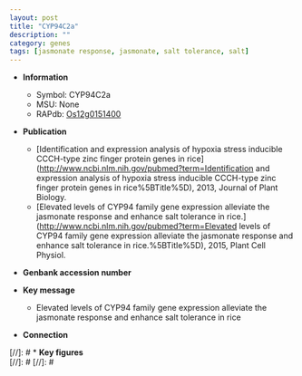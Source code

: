 ```yaml
---
layout: post
title: "CYP94C2a"
description: ""
category: genes
tags: [jasmonate response, jasmonate, salt tolerance, salt]
---
```


* **Information**  
    + Symbol: CYP94C2a  
    + MSU: None  
    + RAPdb: [Os12g0151400](http://rapdb.dna.affrc.go.jp/viewer/gbrowse_details/irgsp1?name=Os12g0151400)  

* **Publication**  
    + [Identification and expression analysis of hypoxia stress inducible CCCH-type zinc finger protein genes in rice](http://www.ncbi.nlm.nih.gov/pubmed?term=Identification and expression analysis of hypoxia stress inducible CCCH-type zinc finger protein genes in rice%5BTitle%5D), 2013, Journal of Plant Biology.
    + [Elevated levels of CYP94 family gene expression alleviate the jasmonate response and enhance salt tolerance in rice.](http://www.ncbi.nlm.nih.gov/pubmed?term=Elevated levels of CYP94 family gene expression alleviate the jasmonate response and enhance salt tolerance in rice.%5BTitle%5D), 2015, Plant Cell Physiol.

* **Genbank accession number**  

* **Key message**  
    + Elevated levels of CYP94 family gene expression alleviate the jasmonate response  and enhance salt tolerance in rice

* **Connection**  

[//]: # * **Key figures**  
[//]: # 
[//]: # 
